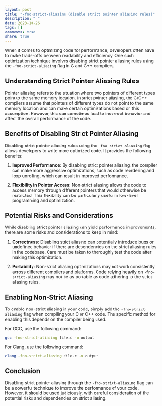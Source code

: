 ```yaml
---
layout: post
title: "-fno-strict-aliasing (disable strict pointer aliasing rules)"
description: " "
date: 2023-10-26
tags: []
comments: true
share: true
---
```


When it comes to optimizing code for performance, developers often have to make trade-offs between readability and efficiency. One such optimization technique involves disabling strict pointer aliasing rules using the `-fno-strict-aliasing` flag in C and C++ compilers.

## Understanding Strict Pointer Aliasing Rules

Pointer aliasing refers to the situation where two pointers of different types point to the same memory location. In strict pointer aliasing, the C/C++ compilers assume that pointers of different types do not point to the same memory location and can make certain optimizations based on this assumption. However, this can sometimes lead to incorrect behavior and affect the overall performance of the code.

## Benefits of Disabling Strict Pointer Aliasing

Disabling strict pointer aliasing rules using the `-fno-strict-aliasing` flag allows developers to write more optimized code. It provides the following benefits:

1. **Improved Performance**: By disabling strict pointer aliasing, the compiler can make more aggressive optimizations, such as code reordering and loop unrolling, which can result in improved performance.

2. **Flexibility in Pointer Access**: Non-strict aliasing allows the code to access memory through different pointers that would otherwise be restricted. This flexibility can be particularly useful in low-level programming and optimization.

## Potential Risks and Considerations

While disabling strict pointer aliasing can yield performance improvements, there are some risks and considerations to keep in mind:

1. **Correctness**: Disabling strict aliasing can potentially introduce bugs or undefined behavior if there are dependencies on the strict aliasing rules in the codebase. Care must be taken to thoroughly test the code after making this optimization.

2. **Portability**: Non-strict aliasing optimizations may not work consistently across different compilers and platforms. Code relying heavily on `-fno-strict-aliasing` may not be as portable as code adhering to the strict aliasing rules.

## Enabling Non-Strict Aliasing

To enable non-strict aliasing in your code, simply add the `-fno-strict-aliasing` flag when compiling your C or C++ code. The specific method for enabling this depends on the compiler being used.

For GCC, use the following command:

```bash
gcc -fno-strict-aliasing file.c -o output
```

For Clang, use the following command:

```bash
clang -fno-strict-aliasing file.c -o output
```

## Conclusion

Disabling strict pointer aliasing through the `-fno-strict-aliasing` flag can be a powerful technique to improve the performance of your code. However, it should be used judiciously, with careful consideration of the potential risks and dependencies on strict aliasing.